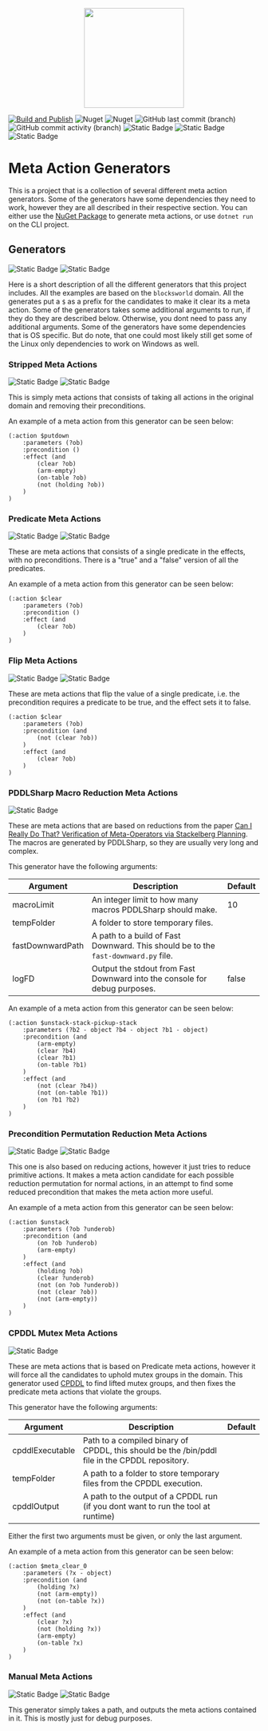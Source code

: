 <p align="center">
    <img src="https://github.com/kris701/MetaActionGenerators/assets/22596587/1e293720-ce6e-4db6-a8f1-ecbe115362ce" width="200" height="200" />
</p>

[![Build and Publish](https://github.com/kris701/MetaActionGenerators/actions/workflows/dotnet-desktop.yml/badge.svg)](https://github.com/kris701/MetaActionGenerators/actions/workflows/dotnet-desktop.yml)
![Nuget](https://img.shields.io/nuget/v/MetaActionGenerators)
![Nuget](https://img.shields.io/nuget/dt/MetaActionGenerators)
![GitHub last commit (branch)](https://img.shields.io/github/last-commit/kris701/MetaActionGenerators/main)
![GitHub commit activity (branch)](https://img.shields.io/github/commit-activity/m/kris701/MetaActionGenerators)
![Static Badge](https://img.shields.io/badge/Platform-Windows-blue)
![Static Badge](https://img.shields.io/badge/Platform-Linux-blue)
![Static Badge](https://img.shields.io/badge/Framework-dotnet--8.0-green)

# Meta Action Generators
This is a project that is a collection of several different meta action generators.
Some of the generators have some dependencies they need to work, however they are all described in their respective section.
You can either use the [NuGet Package](https://www.nuget.org/packages/MetaActionGenerators/) to generate meta actions, or use `dotnet run` on the CLI project.

## Generators
![Static Badge](https://img.shields.io/badge/Platform-Windows-blue)
![Static Badge](https://img.shields.io/badge/Platform-Linux-blue)

Here is a short description of all the different generators that this project includes.
All the examples are based on the `blocksworld` domain.
All the generates put a `$` as a prefix for the candidates to make it clear its a meta action.
Some of the generators takes some additional arguments to run, if they do they are described below. Otherwise, you dont need to pass any additional arguments.
Some of the generators have some dependencies that is OS specific. But do note, that one could most likely still get some of the Linux only dependencies to work on Windows as well.

### Stripped Meta Actions
![Static Badge](https://img.shields.io/badge/Platform-Windows-blue)
![Static Badge](https://img.shields.io/badge/Platform-Linux-blue)

This is simply meta actions that consists of taking all actions in the original domain and removing their preconditions.

An example of a meta action from this generator can be seen below:
```
(:action $putdown
	:parameters (?ob)
	:precondition ()
	:effect (and 
		(clear ?ob) 
		(arm-empty) 
		(on-table ?ob) 
        (not (holding ?ob))
	)
)
```

### Predicate Meta Actions
![Static Badge](https://img.shields.io/badge/Platform-Windows-blue)
![Static Badge](https://img.shields.io/badge/Platform-Linux-blue)

These are meta actions that consists of a single predicate in the effects, with no preconditions.
There is a "true" and a "false" version of all the predicates.

An example of a meta action from this generator can be seen below:
```
(:action $clear
	:parameters (?ob)
	:precondition ()
	:effect (and 
		(clear ?ob)
	)
)
```

### Flip Meta Actions
![Static Badge](https://img.shields.io/badge/Platform-Windows-blue)
![Static Badge](https://img.shields.io/badge/Platform-Linux-blue)

These are meta actions that flip the value of a single predicate, i.e. the precondition requires a predicate to be true, and the effect sets it to false.

```
(:action $clear
	:parameters (?ob)
	:precondition (and
		(not (clear ?ob))
	)
	:effect (and 
		(clear ?ob)
	)
)
```

### PDDLSharp Macro Reduction Meta Actions
![Static Badge](https://img.shields.io/badge/Platform-Linux-blue)

These are meta actions that are based on reductions from the paper [Can I Really Do That? Verification of Meta-Operators via Stackelberg Planning](https://doi.org/10.24963/ijcai.2023/602).
The macros are generated by PDDLSharp, so they are usually very long and complex.

This generator have the following arguments:

|Argument|Description|Default|
|--|--|--|
|macroLimit|An integer limit to how many macros PDDLSharp should make.|10|
|tempFolder|A folder to store temporary files.||
|fastDownwardPath|A path to a build of Fast Downward. This should be to the `fast-downward.py` file.||
|logFD|Output the stdout from Fast Downward into the console for debug purposes.|false|


An example of a meta action from this generator can be seen below:
```
(:action $unstack-stack-pickup-stack
	:parameters (?b2 - object ?b4 - object ?b1 - object)
	:precondition (and
		(arm-empty)
		(clear ?b4)
		(clear ?b1)
		(on-table ?b1)
	)
	:effect (and
		(not (clear ?b4))
		(not (on-table ?b1))
		(on ?b1 ?b2)
	)
)
```

### Precondition Permutation Reduction Meta Actions
![Static Badge](https://img.shields.io/badge/Platform-Windows-blue)
![Static Badge](https://img.shields.io/badge/Platform-Linux-blue)

This one is also based on reducing actions, however it just tries to reduce primitive actions.
It makes a meta action candidate for each possible reduction permutation for normal actions, in an attempt to find some reduced precondition that makes the meta action more useful.

An example of a meta action from this generator can be seen below:
```
(:action $unstack
	:parameters (?ob ?underob)
	:precondition (and 
		(on ?ob ?underob) 
		(arm-empty)
	)
	:effect (and 
		(holding ?ob) 
		(clear ?underob)
		(not (on ?ob ?underob)) 
		(not (clear ?ob)) 
		(not (arm-empty))
	)
)
```

### CPDDL Mutex Meta Actions
![Static Badge](https://img.shields.io/badge/Platform-Linux-blue)

These are meta actions that is based on Predicate meta actions, however it will force all the candidates to uphold mutex groups in the domain.
This generator used [CPDDL](https://gitlab.com/danfis/cpddl) to find lifted mutex groups, and then fixes the predicate meta actions that violate the groups.

This generator have the following arguments:

|Argument|Description|Default|
|--|--|--|
|cpddlExecutable|Path to a compiled binary of CPDDL, this should be the /bin/pddl file in the CPDDL repository.||
|tempFolder|A path to a folder to store temporary files from the CPDDL execution.||
|cpddlOutput|A path to the output of a CPDDL run (if you dont want to run the tool at runtime)||

Either the first two arguments must be given, or only the last argument.

An example of a meta action from this generator can be seen below:
```
(:action $meta_clear_0
	:parameters (?x - object)
	:precondition (and
		(holding ?x)
		(not (arm-empty))
		(not (on-table ?x))
	)
	:effect (and
		(clear ?x)
		(not (holding ?x))
		(arm-empty)
		(on-table ?x)
	)
)
```

### Manual Meta Actions
![Static Badge](https://img.shields.io/badge/Platform-Windows-blue)
![Static Badge](https://img.shields.io/badge/Platform-Linux-blue)

This generator simply takes a path, and outputs the meta actions contained in it.
This is mostly just for debug purposes.

